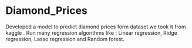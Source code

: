 # Diamond_Prices
Developed a model to predict diamond prices form dataset we took it from kaggle . Run many regression algorithms like : Linear regression, Ridge regression, Lasso regression and Random forest.
